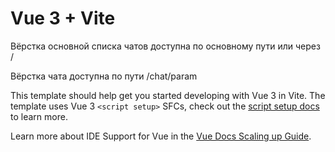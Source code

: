 # Vue 3 + Vite

Вёрстка основной списка чатов доступна по основному пути или через /

Вёрстка чата доступна по пути /chat/param

This template should help get you started developing with Vue 3 in Vite. The template uses Vue 3 `<script setup>` SFCs, check out the [script setup docs](https://v3.vuejs.org/api/sfc-script-setup.html#sfc-script-setup) to learn more.

Learn more about IDE Support for Vue in the [Vue Docs Scaling up Guide](https://vuejs.org/guide/scaling-up/tooling.html#ide-support).
